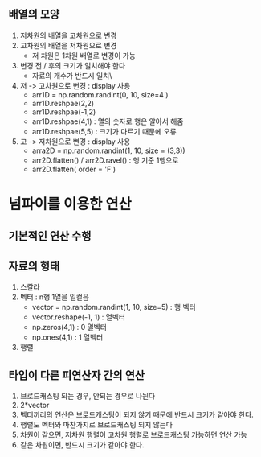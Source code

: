 ## 	배열의 모양

1. 저차원의 배열을 고차원으로 변경
2. 고차원의 배열을 저차원으로 변경
   - 저 차원은 1차원 배열로 변경이 가능
3. 변경 전 / 후의 크기가 일치해야 한다
   - 자료의 개수가 반드시 일치\
4. 저 -> 고차원으로 변경 : display 사용
   - arr1D = np.random.randint(0, 10, size=4 )
   - arr1D.reshpae(2,2) 
   - arr1D.reshpae(-1,2) 
   - arr1D.reshpae(4,1) : 열의 숫자로 행은 알아서 해줌
   - arr1D.reshpae(5,5) : 크기가 다르기 때문에 오류
5. 고 -> 저차원으로 변경 : display 사용
   - arra2D = np.random.randint(1, 10, size = (3,3))
   - arr2D.flatten() / arr2D.ravel() : 행 기준 1행으로
   - arr2D.flatten( order = 'F')



# 넘파이를 이용한 연산



## 	기본적인 연산 수행

## 	자료의 형태

1. 스칼라
2. 벡터 : n행 1열을 일컬음
   - vector = np.random.randint(1, 10, size=5) : 행 벡터
   - vector.reshape(-1, 1) : 열벡터
   - np.zeros(4,1) : 0 열벡터
   - np.ones(4,1) : 1 열벡터
3. 행렬



## 	타입이 다른 피연산자 간의 연산

1. 브로드캐스팅 되는 경우, 안되는 경우로 나뉜다
2. 2*vector
3. 벡터끼리의 연산은 브로드캐스팅이 되지 않기 때문에 반드시 크기가 같아야 한다.
4. 행렬도 벡터와 마찬가지로 브로드캐스팅 되지 않는다
5. 차원이 같으면, 저차원 행렬이 고차원 행렬로 브로드캐스팅 가능하면 연산 가능
6. 같은 차원이면, 반드시 크기가 같아야 한다.











































































